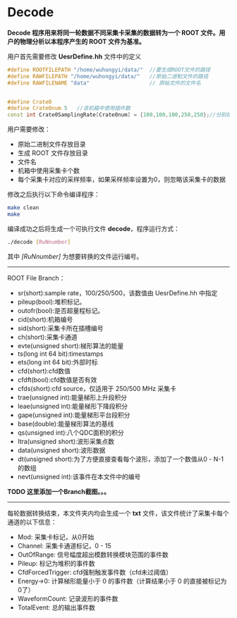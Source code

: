 <!-- Decode.md --- 
;; 
;; Description: 
;; Author: Hongyi Wu(吴鸿毅)
;; Email: wuhongyi@qq.com 
;; Created: 日 5月 13 20:23:14 2018 (+0800)
;; Last-Updated: 三 5月 16 18:30:38 2018 (+0800)
;;           By: Hongyi Wu(吴鸿毅)
;;     Update #: 6
;; URL: http://wuhongyi.cn -->

# Decode


**Decode 程序用来将同一轮数据不同采集卡采集的数据转为一个 ROOT 文件。用户的物理分析以本程序产生的 ROOT 文件为基准。**

用户首先需要修改 **UesrDefine.hh** 文件中的定义

```cpp
#define ROOTFILEPATH "/home/wuhongyi/data/"  //要生成ROOT文件的路径
#define RAWFILEPATH "/home/wuhongyi/data/"   //原始二进制文件的路径
#define RAWFILENAME "data"                   // 原始文件的文件名


#define Crate0
#define Crate0num 5   //该机箱中使用插件数
const int Crate0SamplingRate[Crate0num] = {100,100,100,250,250};//分别指定每个插件的采样率  100/250/500三种采样率  0为跳过该插件
```


用户需要修改：

- 原始二进制文件存放目录
- 生成 ROOT 文件存放目录
- 文件名
- 机箱中使用采集卡个数
- 每个采集卡对应的采样频率，如果采样频率设置为0，则忽略该采集卡的数据


修改之后执行以下命令编译程序：

```bash
make clean
make
```

编译成功之后将生成一个可执行文件 **decode**，程序运行方式：

```bash
./decode [RuNnumber]
```

其中 *[RuNnumber]* 为想要转换的文件运行编号。


----

ROOT File Branch：

- sr(short):sample rate，100/250/500，该数值由 UesrDefine.hh 中指定
- pileup(bool):堆积标记。
- outofr(bool):是否超量程标记。
- cid(short):机箱编号
- sid(short):采集卡所在插槽编号
- ch(short):采集卡通道
- evte(unsigned short):梯形算法的能量
- ts(long int 64 bit):timestamps
- ets(long int 64 bit):外部时标
- cfd(short):cfd数值
- cfdft(bool):cfd数值是否有效
- cfds(short):cfd source，仅适用于 250/500 MHz 采集卡
- trae(unsigned int):能量梯形上升段积分
- leae(unsigned int):能量梯形下降段积分
- gape(unsigned int):能量梯形平台段积分
- base(double):能量梯形算法的基线
- qs(unsigned int):八个QDC面积的积分
- ltra(unsigned short):波形采集点数
- data(unsigned short):波形数据
- dt(unsigned short):为了方便直接查看每个波形，添加了一个数值从0 - N-1 的数组
- nevt(unsigned int):该事件在本文件中的编号


**TODO 这里添加一个Branch截图。。。**


----

每轮数据转换结束，本文件夹内均会生成一个 **txt** 文件，该文件统计了采集卡每个通道的以下信息：

- Mod: 采集卡标记，从0开始
- Channel: 采集卡通道标记，0 - 15
- OutOfRange: 信号幅度超出模数转换模块范围的事件数
- Pileup: 标记为堆积的事件数
- CfdForcedTrigger: cfd强制触发事件数（cfd未过阈值）
- Energy->0: 计算梯形能量小于 0 的事件数（计算结果小于 0 的直接被标记为0了）
- WaveformCount: 记录波形的事件数
- TotalEvent: 总的输出事件数



<!-- Decode.md ends here -->
